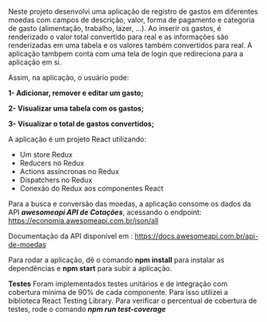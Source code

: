 Neste projeto desenvolvi uma aplicação de registro de gastos em diferentes moedas com campos de descrição, valor, forma de pagamento e categoria de gasto (alimentação, trabalho, lazer, ...). Ao inserir os gastos, é renderizado o valor total convertido para real e as informações são renderizadas em uma tabela e os valores também convertidos para real. A aplicação tambpem conta com uma tela de login que redireciona para a aplicação em si.

Assim, na aplicação, o usuário pode:

**1- Adicionar, remover e editar um gasto;**

**2- Visualizar uma tabela com os gastos;**

**3- Visualizar o total de gastos convertidos;**

A aplicação é um projeto React utilizando:
- Um store Redux 
- Reducers no Redux 
- Actions assíncronas no Redux
- Dispatchers no Redux 
- Conexão do Redux aos componentes React

Para a busca e conversão das moedas, a aplicação consome os dados da API ***awesomeapi API de Cotações***, acessando o endpoint: https://economia.awesomeapi.com.br/json/all

Documentação da API disponível em : https://docs.awesomeapi.com.br/api-de-moedas

Para rodar a aplicação, dê o comando **npm install** para instalar as dependências e **npm start** para subir a aplicação.

**Testes**
Foram implementados testes unitários e de integração com cobertura mínima de 90% de cada componente. Para isso utilizei a biblioteca React Testing Library. Para verificar o percentual de cobertura de testes, rode o comando ***npm run test-coverage***

